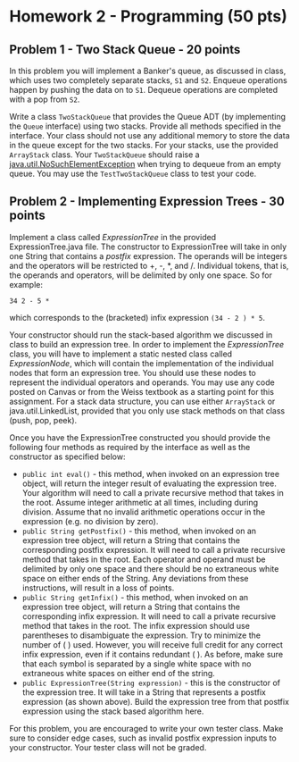 # Homework 2 - Programming (50 pts)

## Problem 1 - Two Stack Queue - 20 points

In this problem you will implement a Banker's queue, as discussed in class, which uses two completely separate stacks, `S1` and `S2`. Enqueue operations happen by pushing the data on to `S1`.
Dequeue operations are completed with a pop from `S2`. 

Write a class `TwoStackQueue` that provides the Queue ADT (by implementing the `Queue` interface) using two stacks. Provide all methods specified in the interface. Your class should not use any additional memory to store the data in the queue except for the two stacks. 
For your stacks, use the provided `ArrayStack` class.
Your `TwoStackQueue` should raise a [java.util.NoSuchElementException](https://docs.oracle.com/javase/7/docs/api/java/util/NoSuchElementException.html) when trying to dequeue from an empty queue. 
You may use the `TestTwoStackQueue` class to test your code.

## Problem 2 - Implementing Expression Trees - 30 points

Implement a class called *ExpressionTree* in the provided ExpressionTree.java file. The constructor to ExpressionTree will take in only one String that contains a *postfix* expression. The operands will be integers and the operators will be restricted to +, -, \*, and /. Individual tokens, that is, the operands and operators, will be delimited by only one space. So for example:

```34 2 - 5 *```

which corresponds to the (bracketed) infix expression ```(34 - 2 ) * 5```.

Your constructor should run the stack-based algorithm we discussed in class to build an expression tree. In order to implement the *ExpressionTree* class, you will have to implement a static nested class called *ExpressionNode*, which will contain the implementation of the individual nodes that form an expression tree. You should use these nodes to represent the individual operators and operands. You may use any code posted on Canvas or from the Weiss textbook as a starting point for this assignment. For a stack data structure, you can use either `ArrayStack` or java.util.LinkedList, provided that you only use stack methods on that class (push, pop, peek).

Once you have the ExpressionTree constructed you should provide the following four methods as required by the interface as well as the constructor as specified below:

* ```public int eval()``` - this method, when invoked on an expression tree object, will return the integer result of evaluating the expression tree. Your algorithm will need to call a private recursive method that takes in the root. Assume integer arithmetic at all times, including during division. Assume that no invalid arithmetic operations occur in the expression (e.g. no division by zero).
* ```public String getPostfix()``` - this method, when invoked on an expression tree object, will return a String that contains the corresponding postfix expression. It will need to call a private recursive method that takes in the root. Each operator and operand must be delimited by only one space and there should be no extraneous white space on either ends of the String. Any deviations from these instructions, will result in a loss of points.
* ```public String getInfix()``` - this method, when invoked on an expression tree object, will return a String that contains the corresponding infix expression. It will need to call a private recursive method that takes in the root. The infix expression should use parentheses to disambiguate the expression. Try to minimize the number of ( ) used. However, you will receive full credit for any correct infix expression, even if it contains redundant ( ). As before, make sure that each symbol is separated by a single white space with no extraneous white spaces on either end of the string.
* ```public ExpressionTree(String expression)``` - this is the constructor of the expression tree.  It will take in a String that represents a postfix expression (as shown above). Build the expression tree from that postfix expression using the stack based algorithm here.

For this problem, you are encouraged to write your own tester class. Make sure to consider edge cases, such as invalid postfix expression inputs to your constructor. Your tester class will not be graded.
